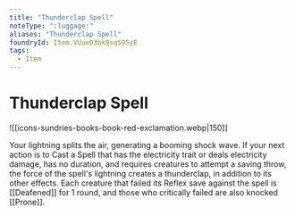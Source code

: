 ```yaml
---
title: "Thunderclap Spell"
noteType: ":luggage:"
aliases: "Thunderclap Spell"
foundryId: Item.VUueD3bk9sqS95yE
tags:
  - Item
---
```


# Thunderclap Spell
![[icons-sundries-books-book-red-exclamation.webp|150]]

Your lightning splits the air, generating a booming shock wave. If your next action is to Cast a Spell that has the electricity trait or deals electricity damage, has no duration, and requires creatures to attempt a saving throw, the force of the spell's lightning creates a thunderclap, in addition to its other effects. Each creature that failed its Reflex save against the spell is [[Deafened]] for 1 round, and those who critically failed are also knocked [[Prone]].

